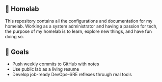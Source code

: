 ## 📲 Homelab

This repository contains all the configurations and documentation for my homelab. 
Working as a system administrator and having a passion for tech, the purpose of my homelab is to learn, explore new things, and have fun doing so. 

## 🧠 Goals

- Push weekly commits to GitHub with notes
- Use public lab as a living resume
- Develop job-ready DevOps–SRE reflexes through real tools
 
